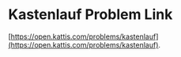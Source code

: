 # Kastenlauf Problem Link
[https://open.kattis.com/problems/kastenlauf](https://open.kattis.com/problems/kastenlauf).
